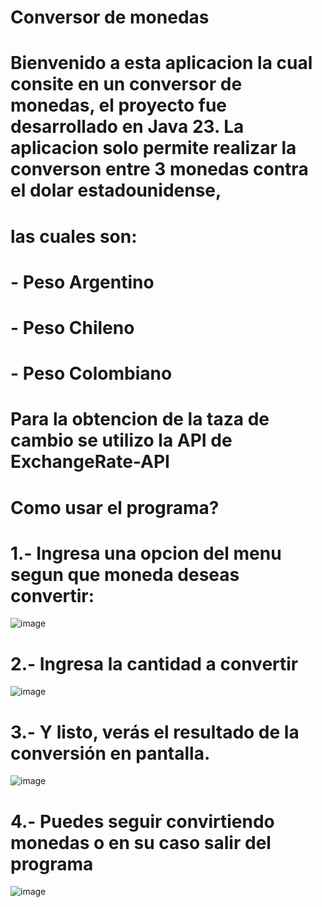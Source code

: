 # Conversor de monedas

# Bienvenido a esta aplicacion la cual consite en un conversor de monedas, el proyecto fue desarrollado en Java 23. La aplicacion solo permite realizar la converson entre 3 monedas contra el dolar estadounidense,
# las cuales son:
# - Peso Argentino
# - Peso Chileno
# - Peso Colombiano
# Para la obtencion de la taza de cambio se utilizo la API de ExchangeRate-API

# Como usar el programa?

# 1.- Ingresa una opcion del menu segun que moneda deseas convertir: 
![image](https://github.com/user-attachments/assets/1fdbae77-4627-447f-8f10-591d0ad73a1f)
# 2.- Ingresa la cantidad a convertir
![image](https://github.com/user-attachments/assets/974108ca-7924-49c3-8224-b61bc127e130)
# 3.- Y listo, verás el resultado de la conversión en pantalla.
![image](https://github.com/user-attachments/assets/db5823f6-5600-4fb8-b0e0-fb43d2002b19)
# 4.- Puedes seguir convirtiendo monedas o en su caso salir del programa
![image](https://github.com/user-attachments/assets/e2740621-88b4-4584-8979-8fd5a2476a2f)




